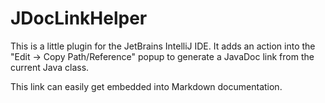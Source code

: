 # JDocLinkHelper

This is a little plugin for the JetBrains IntelliJ IDE. It adds an action into the "Edit -> Copy Path/Reference"
popup to generate a JavaDoc link from the current Java class.

This link can easily get embedded into Markdown documentation.

